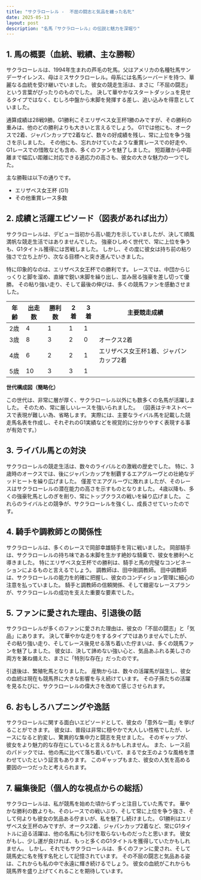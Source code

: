 ```yaml
---
title: "サクラローレル -  不屈の闘志と気品を纏った名牝"
date: 2025-05-13
layout: post
description: "名馬『サクラローレル』の伝説と魅力を深堀り"
---
```


## 1. 馬の概要（血統、戦績、主な勝鞍）

サクラローレルは、1994年生まれの芦毛の牝馬。父はアメリカの名種牡馬サンデーサイレンス、母はミスサクラローレル。母系には名馬シーバードを持つ、華麗なる血統を受け継いでいました。  彼女の競走生活は、まさに「不屈の闘志」という言葉がぴったりのものでした。  決して華やかなスタートダッシュを見せるタイプではなく、むしろ中盤から末脚を発揮する差し、追い込みを得意としていました。

通算成績は28戦9勝。G1勝利こそエリザベス女王杯1勝のみですが、その勝利の重みは、他のどの勝利よりも大きいと言えるでしょう。 G1では他にも、オークスで2着、ジャパンカップで2着など、数々の好成績を残し、常に上位を争う強さを示しました。  その他にも、忘れかけていたような重賞レースでの好走や、G1レースでの惜敗なども含め、多くのファンを魅了しました。  短距離から中距離まで幅広い距離に対応できる適応力の高さも、彼女の大きな魅力の一つでした。

主な勝鞍は以下の通りです。

* エリザベス女王杯 (G1)
* その他重賞レース多数


## 2. 成績と活躍エピソード（図表があれば出力）

サクラローレルは、デビュー当初から高い能力を示していましたが、決して順風満帆な競走生活ではありませんでした。  強豪ひしめく世代で、常に上位を争うも、G1タイトル獲得には苦戦しました。  しかし、その度に彼女は持ち前の粘り強さで立ち上がり、次なる目標へと突き進んでいきました。

特に印象的なのは、エリザベス女王杯での勝利です。  レースでは、中団からじっくりと脚を溜め、直線で鋭い末脚を繰り出し、並み居る強豪を差し切って優勝。  その粘り強い走り、そして最後の伸びは、多くの競馬ファンを感動させました。

| 年齢 | 出走数 | 勝利数 | 2着 | 3着 | 主要競走成績 |
|---|---|---|---|---|---|
| 2歳 | 4 | 1 | 1 | 1 |  |
| 3歳 | 8 | 3 | 2 | 0 | オークス2着 |
| 4歳 | 6 | 2 | 2 | 1 | エリザベス女王杯1着、ジャパンカップ2着 |
| 5歳 | 10 | 3 | 3 | 1 |  |


**世代構成図（簡略化）**

この世代は、非常に層が厚く、サクラローレル以外にも数多くの名馬が活躍しました。  そのため、常に厳しいレースを強いられました。  （図表はテキストベースで表現が難しい為、省略します。  実際には、主要なライバル馬を記載した競走馬名表を作成し、それぞれのG1実績などを視覚的に分かりやすく表現する事が有効です。）


## 3. ライバル馬との対決

サクラローレルの競走生活は、数々のライバルとの激戦の歴史でした。  特に、3歳時のオークスでは、後にジャパンカップを制覇するエアグルーヴとの壮絶なデッドヒートを繰り広げました。  僅差でエアグルーヴに敗れましたが、そのレースはサクラローレルの潜在能力の高さを示すものとなりました。  4歳以降も、多くの強豪牝馬としのぎを削り、常にトップクラスの戦いを繰り広げました。  これらのライバルとの競争が、サクラローレルを強くし、成長させていったのです。


## 4. 騎手や調教師との関係性

サクラローレルは、多くのレースで岡部幸雄騎手を背に戦いました。  岡部騎手は、サクラローレルの持ち味である末脚を生かす絶妙な騎乗で、彼女を勝利へと導きました。  特にエリザベス女王杯での勝利は、騎手と馬の完璧なコンビネーションによるものと言えるでしょう。  調教師は、田中剛調教師。  田中調教師は、サクラローレルの能力を的確に把握し、彼女のコンディション管理に細心の注意を払っていました。  騎手と調教師の信頼関係、そして緻密なレースプランが、サクラローレルの成功を支えた重要な要素でした。


## 5. ファンに愛された理由、引退後の話

サクラローレルが多くのファンに愛された理由は、彼女の「不屈の闘志」と「気品」にあります。  決して華やかな走りをするタイプではありませんでしたが、その粘り強い走り、そしてレース後見せる落ち着いた佇まいは、多くの競馬ファンを魅了しました。  彼女は、決して諦めない強い心と、気品あふれる美しさの両方を兼ね備えた、まさに「特別な存在」だったのです。

引退後は、繁殖牝馬となりました。  産駒からは、数々の活躍馬が誕生し、彼女の血統は現在も競馬界に大きな影響を与え続けています。  その子孫たちの活躍を見るたびに、サクラローレルの偉大さを改めて感じさせられます。


## 6. おもしろハプニングや逸話

サクラローレルに関する面白いエピソードとして、彼女の「意外な一面」を挙げることができます。  彼女は、普段は非常に穏やかで大人しい性格でしたが、レースになると豹変し、驚異的な集中力と闘志を見せました。  そのギャップが、彼女をより魅力的な存在にしていると言えるかもしれません。  また、レース前のパドックでは、他の馬に比べて落ち着いていて、まるで女王のような風格を漂わせていたという証言もあります。  このギャップもまた、彼女の人気を高める要因の一つだったと考えられます。


## 7. 編集後記（個人的な視点からの総括）

サクラローレルは、私が競馬を始めた頃からずっと注目していた馬です。  華やかな勝利の数よりも、そのレースでの戦いぶり、そして常に上位を争う強さ、そして何よりも彼女の気品ある佇まいが、私を魅了し続けました。  G1勝利はエリザベス女王杯のみですが、オークス2着、ジャパンカップ2着など、常にG1タイトルに迫る活躍は、他の名馬にも引けを取らないものだったと思います。  彼女がもし、少し運が良ければ、もっと多くのG1タイトルを獲得していたかもしれません。  しかし、それでもサクラローレルは、多くのファンに愛され、そして競馬史に名を残す名牝として記憶されています。  その不屈の闘志と気品ある姿は、これからも私の中で永遠に輝き続けるでしょう。  彼女の血統がこれからも競馬界を盛り上げてくれることを期待しています。
